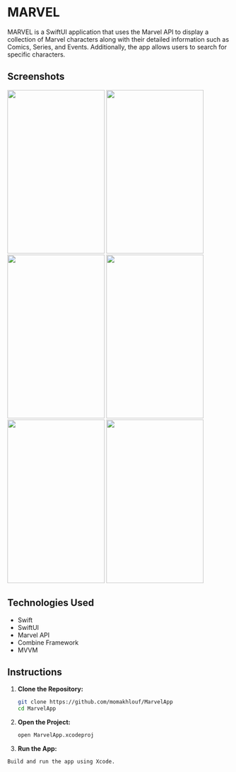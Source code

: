 
# MARVEL

MARVEL is a SwiftUI application that uses the Marvel API to display a collection of Marvel characters along with their detailed information such as Comics, Series, and Events. Additionally, the app allows users to search for specific characters.

## Screenshots
<img src="https://github.com/momakhlouf/MarvelApp/assets/45856711/a81b5421-d9fc-4f41-8a79-e014f5fd6ecd"  width="220" height="370">
<img src="https://github.com/momakhlouf/MarvelApp/assets/45856711/719dd7a5-6fab-45ca-8667-e43a522199ff"  width="220" height="370">
<img src="https://github.com/momakhlouf/MarvelApp/assets/45856711/3399377d-1c75-454c-a68f-9132758735d9"  width="220" height="370">
<img src="https://github.com/momakhlouf/MarvelApp/assets/45856711/0008d5df-89fb-40ec-80d6-d9297948bb76"  width="220" height="370">
<img src="https://github.com/momakhlouf/MarvelApp/assets/45856711/554dbb83-3a4b-4d2c-815d-2b1186a59d85"  width="220" height="370">
<img src="https://github.com/momakhlouf/MarvelApp/assets/45856711/a09b327d-21c7-4ede-9c8d-084573b7fb02"  width="220" height="370">


## Technologies Used
* Swift
* SwiftUI
* Marvel API
* Combine Framework
* MVVM

## Instructions

1. **Clone the Repository:**
   ```bash
   git clone https://github.com/momakhlouf/MarvelApp
   cd MarvelApp


2. **Open the Project:**
   ```bash
   open MarvelApp.xcodeproj

3. **Run the App:**
 ```bash
Build and run the app using Xcode.
